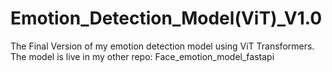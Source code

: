 # Emotion_Detection_Model(ViT)_V1.0
 The Final Version of my emotion detection model using ViT Transformers. The model is live in my other repo: Face_emotion_model_fastapi
